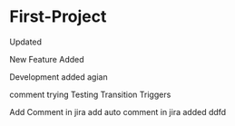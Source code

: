 # First-Project


Updated


New Feature Added

Development added agian

comment trying
Testing Transition Triggers

Add Comment in jira
add auto comment in jira
added
ddfd
